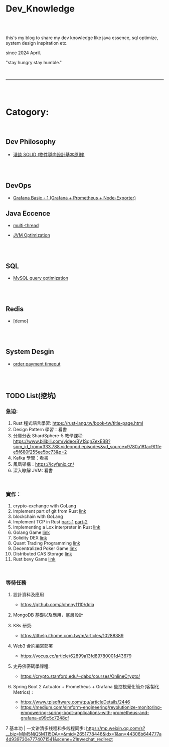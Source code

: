 # Dev_Knowledge

<br>
<br>

this's my blog to share my dev knowledge like java essence, sql optimize, system design inspiration etc.

since 2024 April.

"stay hungry stay humble."

<br>

---

<br>
<br>

# Catogory:

<br>

## Dev Philosophy

* [淺談 SOLID (物件導向設計基本原則)](dev_philosophy/solid/README.md)


<br>
<br>

## DevOps

* [Grafana Basic - 1 (Grafana + Prometheus + Node-Exporter)](grafana)

## Java Eccence

 * [multi-thread](java/multi-thread)

 * [JVM Optimization](java/jvm)

<br>
<br>

## SQL

* [MySQL query optimization](sql/query-optimization/README.md)


<br>
<br>

## Redis

* [demo]

<br>
<br>

## System Desgin

* [order payment timeout](system/design/order-payment-timeout/README.md)

<br>
<br>

## TODO List(挖坑)


### 急迫:

1. Rust 程式語言學習: https://rust-lang.tw/book-tw/title-page.html
2. Design Pattern 學習：看書
3. 分庫分表 ShardSphere-5 教學課程: https://www.bilibili.com/video/BV1SqnZexEBB?spm_id_from=333.788.videopod.episodes&vd_source=9780a181ac9f1fee5f680f255ee5bc73&p=2
4. Kafka 學習：看書
5. 鳳凰架構：https://icyfenix.cn/
6. 深入瞭解 JVM: 看書

<br>

### 實作：

1. crypto-exchange with GoLang
2. Implement part of git from Rust [link](https://www.youtube.com/watch?v=u0VotuGzD_w)
3. blockchain with GoLang
4. Implement TCP in Rust [part-1](https://www.youtube.com/watch?v=bzja9fQWzdA) [part-2](https://www.youtube.com/watch?v=OCpt1I0MWXE)
5. Implementing a Lox interpreter in Rust [link](https://www.youtube.com/watch?v=mNOLaw-_Buc&t=1s)
6. Golang Game [link](https://www.youtube.com/watch?v=QrAZ_WlU93M&list=PL0xRBLFXXsP5pQmRnlJlBSrgQ-5IKDehz)
7. Solidity DEX [link](https://www.youtube.com/watch?v=Hk4aHmNOhf4&list=PL0xRBLFXXsP63_Bn386ch1HftnUMmowT-)
8. Quant Trading Programming [link](https://www.youtube.com/watch?v=n0SqZmEBWpk&list=PL0xRBLFXXsP6sG4IG1-gOfOCz5zAhsx5T)
9. Decentralized Poker Game [link](https://www.youtube.com/watch?v=Iw5Y_-vsGac&list=PL0xRBLFXXsP4AqkUr9XHdFJwfwN-dy9oS)
10. Distributed CAS Storage [link](https://www.youtube.com/watch?v=d_pVmR_0p0E&list=PL0xRBLFXXsP5NTAYbcHegUVhuBdUFffSN)
11. Rust bevy Game [link](https://johanhelsing.studio/posts/extreme-bevy)

<br>

### 等待任務

1. 設計資料及應用
    * https://github.com/Johnny1110/ddia

2. MongoDB 基礎以及應用，底層設計

3. K8s 研究:
    * https://ithelp.ithome.com.tw/m/articles/10288389

4. Web3 合約編寫部署
    * https://vocus.cc/article/62899a13fd89780001d43679

5. 史丹佛密碼學課程:
    * https://crypto.stanford.edu/~dabo/courses/OnlineCrypto/

6. Spring Boot 2 Actuator + Prometheus + Grafana 監控視覺化簡介(客製化 Metrics) :
    * https://www.tpisoftware.com/tpu/articleDetails/2446
    * https://medium.com/simform-engineering/revolutionize-monitoring-empowering-spring-boot-applications-with-prometheus-and-grafana-e99c5c7248cf

7 基本功 | 一文讲清多线程和多线程同步: https://mp.weixin.qq.com/s?__biz=MjM5NjQ5MTI5OA==&mid=2651778446&idx=1&sn=44306b644777a4d939730e7774071541&scene=21#wechat_redirect

